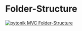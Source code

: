 # Folder-Structure


[![pytonik MVC Folder-Structure](https://imgur.com/RTmVD78)](https://pypi.python.org/pypi/pytonik)
